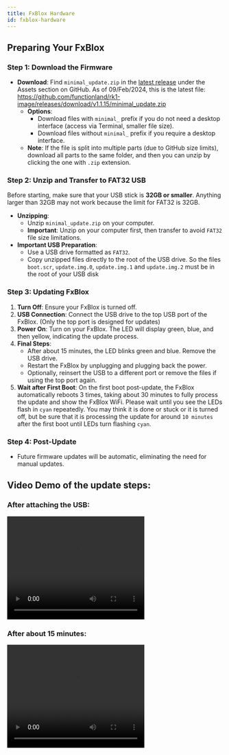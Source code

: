 ```yaml
---
title: FxBlox Hardware
id: fxblox-hardware
---
```


## Preparing Your FxBlox

### Step 1: Download the Firmware

- **Download**: Find `minimal_update.zip` in the [latest release](https://github.com/functionland/rk1-image/releases/latest) under the Assets section on GitHub. As of 09/Feb/2024, this is the latest file: https://github.com/functionland/rk1-image/releases/download/v1.1.15/minimal_update.zip
  - **Options**:
    - Download files with `minimal_` prefix if you do not need a desktop interface (access via Terminal, smaller file size).
    - Download files without `minimal_` prefix if you require a desktop interface.
  - **Note**: If the file is split into multiple parts (due to GitHub size limits), download all parts to the same folder, and then you can unzip by clicking the one with `.zip` extension.

### Step 2: Unzip and Transfer to FAT32 USB
Before starting, make sure that your USB stick is **32GB or smaller**. Anything larger than 32GB may not work because the limit for FAT32 is 32GB.
- **Unzipping**:
  - Unzip `minimal_update.zip` on your computer.
  - **Important**: Unzip on your computer first, then transfer to avoid `FAT32` file size limitations.
- **Important USB Preparation**:
  - Use a USB drive formatted as `FAT32`.
  - Copy unzipped files directly to the root of the USB drive. So the files `boot.scr`, `update.img.0`, `update.img.1` and `update.img.2` must be in the root of your USB disk

### Step 3: Updating FxBlox

1. **Turn Off**: Ensure your FxBlox is turned off.
2. **USB Connection**: Connect the USB drive to the top USB port of the FxBlox. (Only the top port is designed for updates)
3. **Power On**: Turn on your FxBlox. The LED will display green, blue, and then yellow, indicating the update process.
4. **Final Steps**:
   - After about 15 minutes, the LED blinks green and blue. Remove the USB drive.
   - Restart the FxBlox by unplugging and plugging back the power.
   - Optionally, reinsert the USB to a different port or remove the files if using the top port again.
5. **Wait after First Boot**: On the first boot post-update, the FxBlox automatically reboots 3 times, taking about 30 minutes to fully process the update and show the FxBlox WiFi. Please wait until you see the LEDs flash in `cyan` repeatedly. You may think it is done or stuck or it is turned off, but be sure that it is processing the update for around `10 minutes` after the first boot until LEDs turn flashing `cyan`.

### Step 4: Post-Update

- Future firmware updates will be automatic, eliminating the need for manual updates.

## Video Demo of the update steps:

### After attaching the USB:
<video width="320" height="240" controls>
  <source src="https://github.com/functionland/rk1-image/assets/6176518/06ddf8ed-61a0-4031-b48d-77f7f7ba79eb" type="video/mp4" />
  Your browser does not support the video tag.
</video>

### After about 15 minutes:
<video width="320" height="240" controls>
  <source src="https://github.com/functionland/rk1-image/assets/6176518/71d42e46-1cc8-4ab7-b573-a11eeaea3289" type="video/mp4" />
  Your browser does not support the video tag.
</video>
